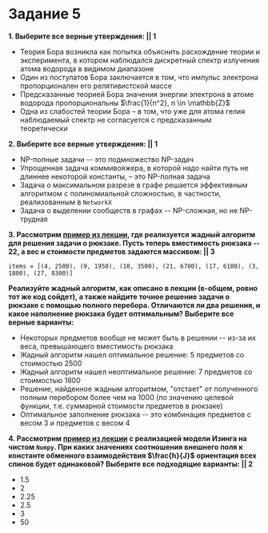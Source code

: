 # Задание 5

**1. Выберите все верные утверждения: || 1**

- Теория Бора возникла как попытка объяснить расхождение теории и эксперимента, в котором наблюдался дискретный спектр излучения атома водорода в видимом диапазоне
- Один из постулатов Бора заключается в том, что импульс электрона пропорционален его релятивистской массе
- Предсказанные теорией Бора значения энергии электрона в атоме водорода пропорциональны $\frac{1}{n^2}, n \in \mathbb{Z}$
- Одна из слабостей теории Бора – в том, что уже для атома гелия наблюдаемый спектр не согласуется с предсказанным теоретически

**2. Выберите все верные утверждения: || 1**

- NP-полные задачи -- это подмножество NP-задач
- Упрощенная задача коммивояжера, в которой надо найти путь не длиннее некоторой константы, – это NP-полная задача
- Задача о максимальном разрезе в графе решается эффективным алгоритмом с полиномиальной сложностью, в частности, реализованным в `NetworkX`
- Задача о выделении сообществ в графах -- NP-сложная, но не NP-трудная


**3. Рассмотрим [пример из лекции](https://semyonsinchenko.github.io/qmlcourse/_build/html/book/problemsblock/copt.html#id12), где реализуется жадный алгоритм для решения задачи о рюкзаке. Пусть теперь вместимость рюкзака -- 22, а вес и стоимости предметов задаются массивом: || 3**

	items = [(4, 2500), (9, 1950), (10, 3500), (21, 6700), (17, 6100), (3, 1800), (27, 8300)]

**Реализуйте жадный алгоритм, как описано в лекции (в-общем, ровно тот же код сойдет), а также найдите точное решение задачи о рюкзаке с помощью полного перебора. Отличаются ли два решения, и какое наполнение рюкзака будет оптимальным? Выберите все верные варианты:**

- Некоторых предметов вообще не может быть в решении -- из-за их веса, превышающего вместимость рюкзака
- Жадный алгоритм нашел оптимальное решение: 5 предметов со стоимостью 2500
- Жадный алгоритм нашел неоптимальное решение: 7 предметов со стоимостью 1800
- Решение, найденное жадным алгоритмом, "отстает" от полученного полным перебором более чем на 1000 (по значению целевой функции, т.е. суммарной стоимости предметов в рюкзаке)
- Оптимальное заполнение рюкзака -- это комбинация предметов с весом 3 и предметов с весом 4


**4. Рассмотрим [пример из лекции](https://semyonsinchenko.github.io/qmlcourse/_build/html/book/problemsblock/ising.html#numpy) с реализацией модели Изинга на чистом `Numpy`. При каких значениях соотношения внешнего поля к константе обменного взаимодействия $\frac{h}{J}$ ориентация всех спинов будет одинаковой? Выберите все подходящие варианты: || 2**

- 1.5
- 2
- 2.25
- 2.5
- 3
- 50
